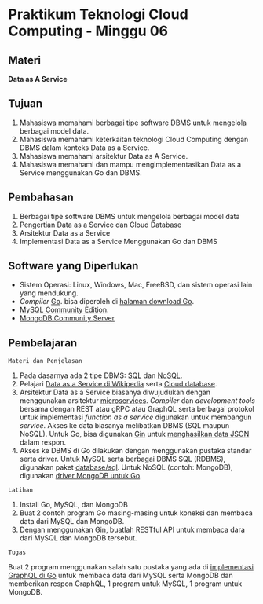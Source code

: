 # Praktikum Teknologi Cloud Computing - Minggu 06

## Materi

**Data as A Service**

## Tujuan

1.  Mahasiswa memahami berbagai tipe software DBMS untuk mengelola berbagai model data.
2.  Mahasiswa memahami keterkaitan teknologi Cloud Computing dengan DBMS dalam konteks Data as a Service.
3.  Mahasiswa memahami arsitektur Data as A Service.
4.  Mahasiswa memahami dan mampu mengimplementasikan Data as a Service menggunakan Go dan DBMS.

## Pembahasan

1.  Berbagai tipe software DBMS untuk mengelola berbagai model data
2.  Pengertian Data as a Service dan Cloud Database
3.  Arsitektur Data as a Service
5.  Implementasi Data as a Service Menggunakan Go dan DBMS

## Software yang Diperlukan

* Sistem Operasi: Linux, Windows, Mac, FreeBSD, dan sistem operasi lain yang mendukung. 
* *Compiler* [Go](https://golang.org/). bisa diperoleh di [halaman download Go](https://golang.org/dl/). 
* [MySQL Community Edition](https://www.mysql.com/products/community/).
* [MongoDB Community Server](https://www.mongodb.com/download-center/community)

## Pembelajaran

```
Materi dan Penjelasan
```

1.  Pada dasarnya ada 2 tipe DBMS: [SQL](https://en.m.wikipedia.org/wiki/SQL) dan [NoSQL](https://en.wikipedia.org/wiki/NoSQL).
2.  Pelajari [Data as a Service di Wikipedia](https://en.wikipedia.org/wiki/Data_as_a_service) serta [Cloud database](https://en.wikipedia.org/wiki/Cloud_database).
3.  Arsitektur Data as a Service biasanya diwujudukan dengan menggunakan arsitektur [microservices](https://microservices.io/). *Compiler* dan *development tools* bersama dengan REST atau gRPC atau GraphQL serta berbagai protokol untuk implementasi *function as a service* digunakan untuk membangun *service*. Akses ke data biasanya melibatkan DBMS (SQL maupun NoSQL). Untuk Go, bisa digunakan [Gin](https://github.com/gin-gonic/gin) untuk [menghasilkan data JSON](https://github.com/gin-gonic/gin#api-examples) dalam respon.
4.  Akses ke DBMS di Go dilakukan dengan menggunakan pustaka standar serta driver. Untuk MySQL serta berbagai DBMS SQL (RDBMS), digunakan paket [database/sql](http://go-database-sql.org/). Untuk NoSQL (contoh: MongoDB), digunakan [driver MongoDB untuk Go](https://github.com/mongodb/mongo-go-driver).

```
Latihan
```

1.  Install Go, MySQL, dan MongoDB
2.  Buat 2 contoh program Go masing-masing untuk koneksi dan membaca data dari MySQL dan MongoDB.
3.  Dengan menggunakan Gin, buatlah RESTful API untuk membaca dara dari MySQL dan MongoDB tersebut.

```
Tugas
```

Buat 2 program menggunakan salah satu pustaka yang ada di [implementasi GraphQL di Go](https://graphql.org/code/#go) untuk membaca data dari MySQL serta MongoDB dan memberikan respon GraphQL, 1 program untuk MySQL, 1 program untuk MongoDB.




